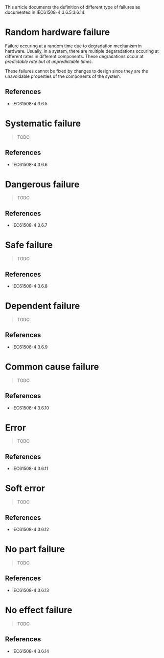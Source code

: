 This article documents the definition of different type of failures as documented in IEC61508-4 3.6.5:3.6.14.

# Random hardware failure

Failure occuring at a random time due to degradation mechanism in hardware. Usually, in a system, there are multiple degaradations occuring at different rates in different components. These degradations occur at *predictable rate but at unpredictable times*.

These failures cannot be fixed by changes to design since they are the unavoidable properties of the components of the system.

## References

+ IEC61508-4 3.6.5

# Systematic failure

> TODO

## References

+ IEC61508-4 3.6.6

# Dangerous failure

> TODO

## References

+ IEC61508-4 3.6.7

# Safe failure

> TODO

## References

+ IEC61508-4 3.6.8

# Dependent failure

> TODO

## References

+ IEC61508-4 3.6.9

# Common cause failure

> TODO

## References

+ IEC61508-4 3.6.10

# Error

> TODO

## References

+ IEC61508-4 3.6.11

# Soft error

> TODO

## References

+ IEC61508-4 3.6.12

# No part failure

> TODO

## References

+ IEC61508-4 3.6.13

# No effect failure

> TODO

## References

+ IEC61508-4 3.6.14
